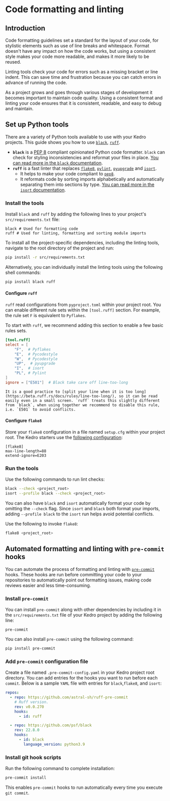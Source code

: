 # Code formatting and linting

## Introduction

Code formatting guidelines set a standard for the layout of your code, for stylistic elements such as use of line breaks and whitespace. Format doesn't have any impact on how the code works, but using a consistent style makes your code more readable, and makes it more likely to be reused.

Linting tools check your code for errors such as a missing bracket or line indent. This can save time and frustration because you can catch errors in advance of running the code.

As a project grows and goes through various stages of development it becomes important to maintain code quality. Using a consistent format and linting your code ensures that it is consistent, readable, and easy to debug and maintain.

## Set up Python tools
There are a variety of Python tools available to use with your Kedro projects. This guide shows you how to use
[`black`](https://github.com/psf/black), [`ruff`](https://github.com/PyCQA/flake8).
- **`black`** is a [PEP 8](https://peps.python.org/pep-0008/) compliant opinionated Python code formatter. `black` can
check for styling inconsistencies and reformat your files in place.
[You can read more in the `black` documentation](https://black.readthedocs.io/en/stable/).
- **`ruff`** is a fast linter that replaces [`flake8`](https://flake8.pycqa.org/en/latest/),  [`pylint`](https://pylint.readthedocs.io/en/latest/), [`pyupgrade`](https://github.com/asottile/pyupgrade) and [`isort`](https://pycqa.github.io/isort/).
  - It helps to make your code compliant to [`pep8`](https://pypi.org/project/pep8/).
  - It reformats code by sorting imports alphabetically and automatically separating them into sections by
type. [You can read more in the `isort` documentation](https://pycqa.github.io/isort/).


### Install the tools
Install `black` and `ruff` by adding the following lines to your project's `src/requirements.txt`
file:
```text
black # Used for formatting code
ruff # Used for linting, formatting and sorting module imports

```
To install all the project-specific dependencies, including the linting tools, navigate to the root directory of the
project and run:
```bash
pip install -r src/requirements.txt
```
Alternatively, you can individually install the linting tools using the following shell commands:
```bash
pip install black ruff
```
#### Configure `ruff`
`ruff` read configurations from `pyproject.toml` within your project root. You can enable different rule sets within the `[tool.ruff]` section. For example, the rule set `F` is equivalent to `Pyflakes`.

To start with `ruff`, we recommend adding this section to enable a few basic rules sets.
```toml
[tool.ruff]
select = [
    "F",  # Pyflakes
    "E",  # Pycodestyle
    "W",  # Pycodestyle
    "UP",  # pyupgrade
    "I",  # isort
    "PL", # Pylint
]
ignore = ["E501"]  # Black take care off line-too-long
```

```{note}
It is a good practice to [split your line when it is too long](https://beta.ruff.rs/docs/rules/line-too-long/), so it can be read easily even in a small screen. `ruff` treats this slightly different from `black`, when using together we recommend to disable this rule, i.e. `E501` to avoid conflicts.
```

#### Configure `flake8`

Store your `flake8` configuration in a file named `setup.cfg` within your project root. The Kedro starters use the [following configuration](https://github.com/kedro-org/kedro-starters/blob/main/pandas-iris/%7B%7B%20cookiecutter.repo_name%20%7D%7D/setup.cfg):

```text
[flake8]
max-line-length=88
extend-ignore=E203
```

### Run the tools
Use the following commands to run lint checks:
```bash
black --check <project_root>
isort --profile black --check <project_root>
```
You can also have `black` and `isort` automatically format your code by omitting the `--check` flag. Since `isort` and
`black` both format your imports, adding `--profile black` to the `isort` run helps avoid potential conflicts.

Use the following to invoke `flake8`:
```bash
flake8 <project_root>
```

## Automated formatting and linting with `pre-commit` hooks

You can automate the process of formatting and linting with [`pre-commit`](https://github.com/pre-commit/pre-commit) hooks.
These hooks are run before committing your code to your repositories to automatically point out formatting issues,
making code reviews easier and less time-consuming.

### Install `pre-commit`
You can install `pre-commit` along with other dependencies by including it in the `src/requirements.txt` file of your
Kedro project by adding the following line:
```text
pre-commit
```
You can also install `pre-commit` using the following command:
```bash
pip install pre-commit
```
### Add `pre-commit` configuration file
Create a file named `.pre-commit-config.yaml` in your Kedro project root directory. You can add entries for the hooks
you want to run before each `commit`.
Below is a sample `YAML` file with entries for `black`,`flake8`, and `isort`:
```yaml
repos:
  - repo: https://github.com/astral-sh/ruff-pre-commit
    # Ruff version.
    rev: v0.0.270
    hooks:
      - id: ruff

  - repo: https://github.com/psf/black
    rev: 22.8.0
    hooks:
      - id: black
        language_version: python3.9
```
### Install git hook scripts
Run the following command to complete installation:
```bash
pre-commit install
```
This enables `pre-commit` hooks to run automatically every time you execute `git commit`.
